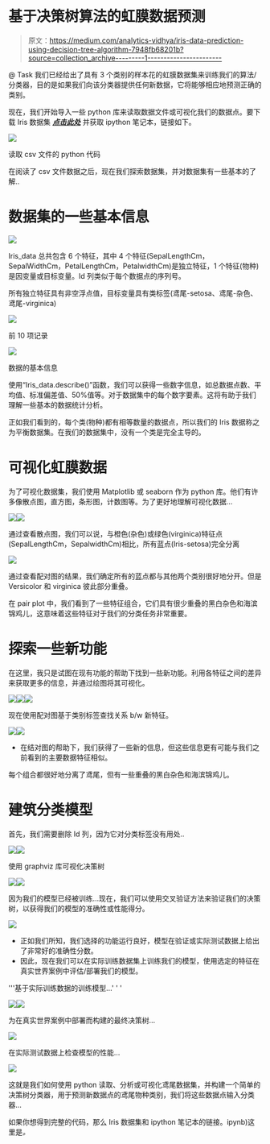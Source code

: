 # 基于决策树算法的虹膜数据预测

> 原文：<https://medium.com/analytics-vidhya/iris-data-prediction-using-decision-tree-algorithm-7948fb68201b?source=collection_archive---------1----------------------->

@ Task 我们已经给出了具有 3 个类别的样本花的虹膜数据集来训练我们的算法/分类器，目的是如果我们向该分类器提供任何新数据，它将能够相应地预测正确的类别。

现在，我们开始导入一些 python 库来读取数据文件或可视化我们的数据点。要下载 Iris 数据集 [***点击此处***](https://github.com/BhaveshBhagat/Decision_Tree_classifier/blob/main/Iris.csv) 并获取 ipython 笔记本，链接如下。

![](img/9758d7b3d239b3e69c8ed0731e6cb3ab.png)

读取 csv 文件的 python 代码

在阅读了 csv 文件数据之后，现在我们探索数据集，并对数据集有一些基本的了解..

# 数据集的一些基本信息

![](img/2670c10eeddde3bbcdbbb725409747c1.png)

Iris_data 总共包含 6 个特征，其中 4 个特征(SepalLengthCm，SepalWidthCm，PetalLengthCm，PetalwidthCm)是独立特征，1 个特征(物种)是因变量或目标变量。Id 列类似于每个数据点的序列号。

所有独立特征具有非空浮点值，目标变量具有类标签(鸢尾-setosa、鸢尾-杂色、鸢尾-virginica)

![](img/e25f15002213e1bf88cc8b1d9b810171.png)

前 10 项记录

![](img/f604b40df1bf803706ac1bd80e592b9a.png)

数据的基本信息

使用“Iris_data.describe()”函数，我们可以获得一些数字信息，如总数据点数、平均值、标准偏差值、50%值等。对于数据集中的每个数字要素。这将有助于我们理解一些基本的数据统计分析。

正如我们看到的，每个类(物种)都有相等数量的数据点，所以我们的 Iris 数据称之为平衡数据集。在我们的数据集中，没有一个类是完全主导的。

# 可视化虹膜数据

为了可视化数据集，我们使用 Matplotlib 或 seaborn 作为 python 库。他们有许多像散点图，直方图，条形图，计数图等。为了更好地理解可视化数据…

![](img/8075f79030027a8746fee19b080e403b.png)![](img/40094ea4e626f46886bf82052a10c999.png)

通过查看散点图，我们可以说，与橙色(杂色)或绿色(virginica)特征点(SepalLengthCm，SepalwidthCm)相比，所有蓝点(Iris-setosa)完全分离

![](img/ddbd9769ccafd355cbdbaaf9408458f7.png)

通过查看配对图的结果，我们确定所有的蓝点都与其他两个类别很好地分开。但是 Versicolor 和 virginica 彼此部分重叠。

在 pair plot 中，我们看到了一些特征组合，它们具有很少重叠的黑白杂色和海滨锦鸡儿，这意味着这些特征对于我们的分类任务非常重要。

# 探索一些新功能

在这里，我只是试图在现有功能的帮助下找到一些新功能。利用各特征之间的差异来获取更多的信息，并通过绘图将其可视化。

![](img/5585638e2f9d8f87344da3ea0f81e7eb.png)![](img/9b667f024b0077b6c65f1047fc659204.png)![](img/08d9cb8f8721c61a455b7a388b96921a.png)

现在使用配对图基于类别标签查找关系 b/w 新特征。

![](img/5e636ad83008b5a09ea52a6f2e63c6ac.png)![](img/597a73f3f02e65300c9f0953dda49cd0.png)

*   在结对图的帮助下，我们获得了一些新的信息，但这些信息更有可能与我们之前看到的主要数据特征相似。

每个组合都很好地分离了鸢尾，但有一些重叠的黑白杂色和海滨锦鸡儿。

# 建筑分类模型

首先，我们需要删除 Id 列，因为它对分类标签没有用处..

![](img/febff880030bb59df62565f3fa075cda.png)![](img/4f4ee2b6012d29aa25c9b4223d45a1c7.png)

使用 graphviz 库可视化决策树

![](img/99c1febe1a0dc949118861ba57c4a4e5.png)![](img/d8e744ddd5e16d6c0a3c10d6e84a310f.png)

因为我们的模型已经被训练…现在，我们可以使用交叉验证方法来验证我们的决策树，以获得我们的模型的准确性或性能得分。

![](img/e6509d8fc0c5a56363e28a7fa24b34de.png)

*   正如我们所知，我们选择的功能运行良好，模型在验证或实际测试数据上给出了非常好的准确性分数。
*   因此，现在我们可以在实际训练数据集上训练我们的模型，使用选定的特征在真实世界案例中评估/部署我们的模型。

'''基于实际训练数据的训练模型…' ' '

![](img/1225d00b8466aa2629c3ad0aaf63f5f7.png)![](img/5b4f67e566c1b26d7e0b8455ac5f41fe.png)

为在真实世界案例中部署而构建的最终决策树…

![](img/52942262b28d20cb10a094484d9fe8a5.png)

在实际测试数据上检查模型的性能…

![](img/69d9caec2dbc0f78a7ce2d44b72c4178.png)

这就是我们如何使用 python 读取、分析或可视化鸢尾数据集，并构建一个简单的决策树分类器，用于预测新数据点的鸢尾物种类别，我们将这些数据点输入分类器…

如果你想得到完整的代码，那么 Iris 数据集和 ipython 笔记本的链接。ipynb)这里是[](https://github.com/BhaveshBhagat/Decision_Tree_classifier)*。*